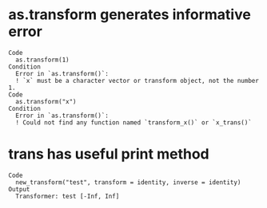 # as.transform generates informative error

    Code
      as.transform(1)
    Condition
      Error in `as.transform()`:
      ! `x` must be a character vector or transform object, not the number 1.
    Code
      as.transform("x")
    Condition
      Error in `as.transform()`:
      ! Could not find any function named `transform_x()` or `x_trans()`

# trans has useful print method

    Code
      new_transform("test", transform = identity, inverse = identity)
    Output
      Transformer: test [-Inf, Inf]

